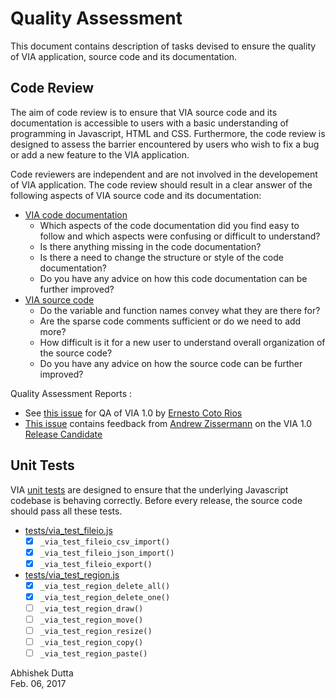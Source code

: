Quality Assessment
==================
This document contains description of tasks devised to ensure the quality of 
VIA application, source code and its documentation.

Code Review
-----------
The aim of code review is to ensure that VIA source code and its documentation 
is accessible to users with a basic understanding of programming in Javascript, 
HTML and CSS. Furthermore, the code review is designed to assess the barrier 
encountered by users who wish to fix a bug or add a new feature to the VIA 
application.

Code reviewers are independent and are not involved in the developement of VIA 
application. The code review should result in a clear answer of the following 
aspects of VIA source code and its documentation:

 * [VIA code documentation](https://gitlab.com/vgg/via/blob/develop/CodeDoc.md) 
   * Which aspects of the code documentation did you find easy to follow and 
which aspects were confusing or difficult to understand?
   * Is there anything missing in the code documentation?
   * Is there a need to change the structure or style of the code documentation?
   * Do you have any advice on how this code documentation can be further improved?
 * [VIA source code](https://gitlab.com/vgg/via/tree/develop)
   * Do the variable and function names convey what they are there for?
   * Are the sparse code comments sufficient or do we need to add more?
   * How difficult is it for a new user to understand overall organization of 
the source code?
   * Do you have any advice on how the source code can be further improved?


Quality Assessment Reports :
 * See [this issue](https://gitlab.com/vgg/via/issues/54) for QA of VIA 1.0 by [Ernesto Coto Rios](ernesto.cotorios@eng.ox.ac.uk)
 * [This issue](https://gitlab.com/vgg/via/issues/58) contains feedback from [Andrew Zissermann](az@robots.ox.ac.uk) on the VIA 1.0 [Release Candidate](https://gitlab.com/vgg/via/commit/0eda7169e7bf2a55e859c20f5c4ead35da2624da)

 
Unit Tests
----------
VIA [unit tests](https://gitlab.com/vgg/via/tree/develop/tests) are designed to 
ensure that the underlying Javascript codebase is behaving correctly. Before 
every release, the source code should pass all these tests.

 * [tests/via_test_fileio.js](tests/via_test_fileio.js)
   * [x] `_via_test_fileio_csv_import()`
   * [x] `_via_test_fileio_json_import()`
   * [x] `_via_test_fileio_export()`
 * [tests/via_test_region.js](tests/via_test_region.js)
   * [x] `_via_test_region_delete_all()`
   * [x] `_via_test_region_delete_one()`
   * [ ] `_via_test_region_draw()`
   * [ ] `_via_test_region_move()`
   * [ ] `_via_test_region_resize()`
   * [ ] `_via_test_region_copy()`
   * [ ] `_via_test_region_paste()`

Abhishek Dutta  
Feb. 06, 2017
